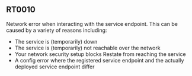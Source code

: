 ## RT0010

Network error when interacting with the service endpoint. This can be caused by a variety of reasons including:

* The service is (temporarily) down
* The service is (temporarily) not reachable over the network
* Your network security setup blocks Restate from reaching the service
* A config error where the registered service endpoint and the actually deployed service endpoint differ